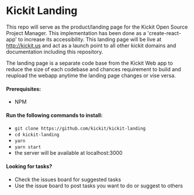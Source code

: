 # Kickit Landing
This repo will serve as the product/landing page for the Kickit Open Source Project Manager. This implementation has been done as a 'create-react-app' to increase its accessibility. This landing page will be live at http://kickit.us and act as a launch point to all other kickit domains and documentation including this repository.

The landing page is a separate code base from the Kickit Web app to reduce the size of each codebase and chances requirement to build and reupload the webapp anytime the landing page changes or vise versa.

#### Prerequisites:
- NPM

#### Run the following commands to install:

- `git clone https://github.com/kickit/kickit-landing`
- `cd kickit-landing`
- `yarn`
- `yarn start`
- the server will be available at localhost:3000

#### Looking for tasks?

- Check the issues board for suggested tasks
- Use the issue board to post tasks you want to do or suggest to others

